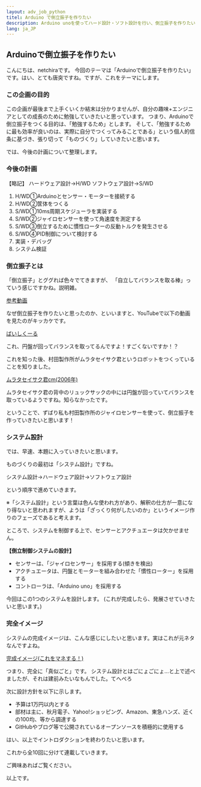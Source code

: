```yaml
---
layout: adv_job_python
titel: Arduino で倒立振子を作りたい
description: Arduino unoを使ってハード設計・ソフト設計を行い、倒立振子を作りたい
lang: ja_JP
---
```


## Arduinoで倒立振子を作りたい

こんにちは、netchiraです。
今回のテーマは「Arduinoで倒立振子を作りたい」です。はい、とても唐突ですね。ですが、これをテーマにします。

### この企画の目的
この企画が最後まで上手くいくか結末は分かりませんが、自分の趣味+エンジニアとしての成長のために勉強していきたいと思っています。
つまり、Arduinoで倒立振子をつくる目的は、「勉強するため」とします。
そして、「勉強するために最も効率が良いのは、実際に自分でつくってみることである」という個人的信条に基づき、張り切って「ものづくり」していきたいと思います。

では、今後の計画について整理します。

### 今後の計画
【略記】
ハードウェア設計→H/WD
ソフトウェア設計→S/WD

1. H/WD①Arduinoとセンサー・モーターを接続する
2. H/WD②筐体をつくる
3. S/WD①10ms周期スケジューラを実装する
4. S/WD②ジャイロセンサーを使って角速度を測定する
5. S/WD③倒立するために慣性ローターの反動トルクを発生させる
6. S/WD④PID制御について検討する
7. 実装・デバッグ
8. システム検証

### 倒立振子とは
「倒立振子」とググれば色々でてきますが、
「自立してバランスを取る棒」っていう感じですかね。説明雑。

[参考動画](https://youtu.be/_07H7iSZ94k)


なぜ倒立振子を作りたいと思ったのか、といいますと、YouTubeで以下の動画を見たのがキッカケです。

[ばいしくーる](https://youtu.be/t44Zm44-5ls)

これ、円盤が回ってバランスを取ってるんですよ！すごくないですか！？

これを知った後、村田製作所がムラタセイサク君というロボットをつくっていることを知りました。

[ムラタセイサク君cm(2006年)](https://youtu.be/UJEdfThRGX0)

ムラタセイサク君の背中のリュックサックの中には円盤が回っていてバランスを取っているようですね。知らなかったです。

ということで、ずばり私も村田製作所のジャイロセンサーを使って、倒立振子を作っていきたいと思います！

### システム設計
では、早速、本題に入っていきたいと思います。

ものづくりの最初は「システム設計」ですね。

システム設計→ハードウェア設計→ソフトウェア設計

という順序で進めていきます。

※「システム設計」という言葉は色んな使われ方があり、解釈の仕方が一意になり得ないと思われますが、ようは「ざっくり何がしたいのか」というイメージ作りのフェーズであると考えます。

ところで、システムを制御する上で、センサーとアクチュエータは欠かせません。

__【倒立制御システムの設計】__
- センサーは、「ジャイロセンサー」を採用する(傾きを検出)
- アクチュエータは、円盤とモーターを組み合わせた「慣性ローター」を採用する
- コントローラは、「Arduino uno」を採用する

今回はこの1つのシステムを設計します。
(これが完成したら、発展させていきたいと思います。)

### 完全イメージ
システムの完成イメージは、こんな感じにしたいと思います。実はこれが元ネタなんですよね。

[完成イメージ(これをマネする！)](https://youtu.be/hoZop2ziei0)

つまり、完全に「真似ごと」です。
システム設計とはごにょごにょ…と上で述べましたが、それは建前みたいなもんでした。てへぺろ

次に設計方針を以下に示します。

- 予算は1万円以内とする
- 部材は主に、秋月電子、Yahoo!ショッピング、Amazon、東急ハンズ、近くの100均、等から調達する
- GitHubやブログ等で公開されているオープンソースを積極的に使用する

はい、以上でイントロダクションを終わりたいと思います。

これから全10回に分けて連載していきます。

ご興味あればご覧ください。

以上です。